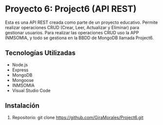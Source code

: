 # Proyecto 6: Project6 (API REST)

Esta es una API REST creada como parte de un proyecto educativo.
Permite realizar operaciones CRUD (Crear, Leer, Actualizar y Eliminar) para gestionar usuarios.
Para realizar las operaciones CRUD uso la APP INMSOMIA, y todo se gestiona en la BBDD de MongoDB llamada Project6.

## Tecnologías Utilizadas

- Node.js
- Express
- MongoDB
- Mongoose
- INMSOMIA
- Visual Studio Code

## Instalación

1. Repositorio:
   git clone https://github.com/GiraMorales/Project6.git
